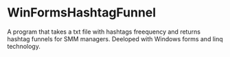 # WinFormsHashtagFunnel

A program that takes a txt file with hashtags freequency and returns hashtag funnels for SMM managers.
Deeloped with Windows forms and linq technology.
